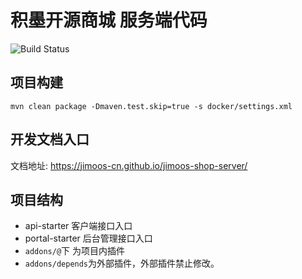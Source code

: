 # 积墨开源商城 服务端代码

![Build Status](https://github.com/jimoos-cn/jimoos-shop-server/workflows/Java%20CI%20with%20Maven/badge.svg)

## 项目构建

`mvn clean package -Dmaven.test.skip=true -s docker/settings.xml`

## 开发文档入口

文档地址: https://jimoos-cn.github.io/jimoos-shop-server/

## 项目结构

 - api-starter 客户端接口入口
 - portal-starter 后台管理接口入口
 - `addons/@`下 为项目内插件
 - `addons/depends`为外部插件，外部插件禁止修改。
